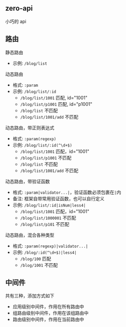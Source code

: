 ## zero-api

小巧的 api

## 路由

静态路由

- 示例: `/blog/list`

动态路由

- 格式: `:param`
- 示例: `/blog/list/:id`
  - `/blog/list/1001` 匹配, id="1001"
  - `/blog/list/p1001` 匹配, id="p1001"
  - `/blog/list` 不匹配
  - `/blog/list/1001/add` 不匹配

动态路由，带正则表达式

- 格式: `:param(regexp)`
- 示例: `/blog/list/:id(^\d+$)`
  - `/blog/list/1001` 匹配，id="1001"
  - `/blog/list/p1001` 不匹配
  - `/blog/list` 不匹配
  - `/blog/list/1001/add` 不匹配

动态路由，带验证函数

- 格式: `:param|validator...|`，验证函数必须包裹在`|`内
- 备注: 框架自带常用验证函数，也可以自行定义
- 示例: `/blog/list/:id|isNum|less4|`
  - `/blog/list/1001` 匹配，id="1001"
  - `/blog/list/1000001` 不匹配
  - `/blog/list/p101` 不匹配

动态路由，混合各种类型

- 格式: `:param(regexp)|validator...|`
- 示例: `/blog/:id(^\d+$)|less4|`
  - `/blog/100` 匹配
  - `/blog/1001` 不匹配

## 中间件

共有三种，添加方式如下

- 应用级别中间件，作用在所有路由中
- 组路由级别中间件，作用在该组路由中
- 路由级别中间件，作用在当前路由中
